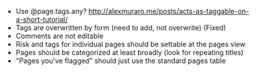 - Use @page.tags.any?
<http://alexmuraro.me/posts/acts-as-taggable-on-a-short-tutorial/>
- Tags are overwritten by form (need to add, not overwrite) (Fixed)
- Comments are not editable
- Risk and tags for individual pages should be settable at the pages view
- Pages should be categorized at least broadly (look for repeating titles)
- "Pages you've flagged" should just use the standard pages table
